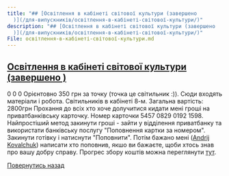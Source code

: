 ```yaml
---
title: "## [Освітлення в кабінеті світової культури (завершено
  )](/для-випускників/освітлення-в-кабінеті-світової-культури/)"
description: "## [Освітлення в кабінеті світової культури (завершено
  )](/для-випускників/освітлення-в-кабінеті-світової-культури/)"
File: освітлення-в-кабінеті-світової-культури.md
---
```


## [Освітлення в кабінеті світової культури (завершено )](/для-випускників/освітлення-в-кабінеті-світової-культури/)
0
0
0
Орієнтовно 350 грн за точку (точка це світильник :)). Сюди входять матеріали і робота. Світильників в кабінеті 8-м.
Загальна вартість: 2800грн
Прохання до всіх хто хоче долучитися кидати мені гроші на приватбанківську карточку. Номер карточки 5457 0829 0192 1598. Найпростіший метод закинути гроші - зайти у відділення приватбанку та використати банківську послугу "Поповнення картки за номером". Закинути готівку і натиснути "Поповнити". Потім бажано мені ([Andrij Kovalchuk](http://www.facebook.com/andrij.kovalchuk)) написати хто поповнив, якшо ви бажаєте, щоби хтось знав про вашу добру справу.
Прогрес збору коштів можна переглянути [тут](https://docs.google.com/spreadsheet/ccc?key=0AvJvVAiEeXC-dFJkRHJoVVpzZHFuTFh3dW1DMUJLZFE&amp;usp=sharing#gid=4).
<!-- <form action="/%D0%B4%D0%BB%D1%8F-%D0%B2%D0%B8%D0%BF%D1%83%D1%81%D0%BA%D0%BD%D0%B8%D0%BA%D1%96%D0%B2/%D0%BE%D1%81%D0%B2%D1%96%D1%82%D0%BB%D0%B5%D0%BD%D0%BD%D1%8F-%D0%B2-%D0%BA%D0%B0%D0%B1%D1%96%D0%BD%D0%B5%D1%82%D1%96-%D1%81%D0%B2%D1%96%D1%82%D0%BE%D0%B2%D0%BE%D1%97-%D0%BA%D1%83%D0%BB%D1%8C%D1%82%D1%83%D1%80%D0%B8" class="donateform" enctype="multipart/form-data" method="post"><input id="Email" name="Email" placeholder="email@domain.com" type="email" value="" /><input id="Name" name="Name" placeholder="Вася Пупкін" type="text" value="" />        <input type="number" id="Amount" name="Amount" placeholder="100 UAH" />
<input type="hidden" id="ProjectId" name="ProjectId" value="1205" />
<input type="hidden" id="Subscribe" name="Subscribe" value="fasle" />
<input type="submit" value="Зробити внесок" />
<input name='ufprt' type='hidden' value='77C7DF0F8A475C096959E434190D271B9411DDF2ED4186B7C9B11ED91698DF29479B206E5C1C01771394429D79472B0A7D9E2CE0A41B9D7FD78401E7F37B33C0C86C58FFF528FEADF549F997721CE85DB329F7FBBEDC3E6A89746F51A9BDAA58188DA25726DAD675F1B2ECF5868FD77BFA8D04412752913F56A77D782B81A28742772910C5B42992D6328D78339278AB' /></form> -->
[Повернутись назад](/для-випускників/)
       